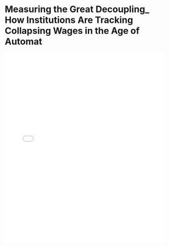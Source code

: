 # Measuring the Great Decoupling_ How Institutions Are Tracking Collapsing Wages in the Age of Automat

<embed src="Measuring the Great Decoupling_ How Institutions Are Tracking Collapsing Wages in the Age of Automat.pdf" type="application/pdf" width="100%" height="600px">
